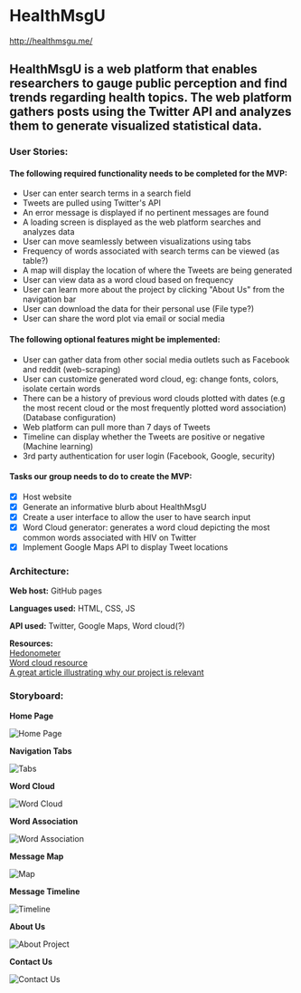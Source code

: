 # HealthMsgU
http://healthmsgu.me/

## HealthMsgU is a web platform that enables researchers to gauge public perception and find trends regarding health topics. The web platform gathers posts using the Twitter API and analyzes them to generate visualized statistical data.

### User Stories:

#### The following required functionality needs to be completed for the MVP:

* User can enter search terms in a search field
* Tweets are pulled using Twitter's API
* An error message is displayed if no pertinent messages are found
* A loading screen is displayed as the web platform searches and analyzes data
* User can move seamlessly between visualizations using tabs
* Frequency of words associated with search terms can be viewed (as table?)
* A map will display the location of where the Tweets are being generated
* User can view data as a word cloud based on frequency
* User can learn more about the project by clicking "About Us" from the navigation bar
* User can download the data for their personal use (File type?)
* User can share the word plot via email or social media

#### The following optional features might be implemented:

* User can gather data from other social media outlets such as Facebook and reddit (web-scraping)
* User can customize generated word cloud, eg: change fonts, colors, isolate certain words
* There can be a history of previous word clouds plotted with dates (e.g the most recent cloud or the most frequently plotted word association) (Database configuration)
* Web platform can pull more than 7 days of Tweets
* Timeline can display whether the Tweets are positive or negative (Machine learning)
* 3rd party authentication for user login (Facebook, Google, security)

#### Tasks our group needs to do to create the MVP:

- [X] Host website
- [X] Generate an informative blurb about HealthMsgU
- [x] Create a user interface to allow the user to have search input
- [x] Word Cloud generator: generates a word cloud depicting the most common words associated with HIV on Twitter
- [x] Implement Google Maps API to display Tweet locations

### Architecture:

**Web host:** GitHub pages

**Languages used:** HTML, CSS, JS

**API used:** Twitter, Google Maps, Word cloud(?)

**Resources:**  
[Hedonometer](http://hedonometer.org/index.html)  
[Word cloud resource](https://github.com/amueller/word_cloud)  
[A great article illustrating why our project is relevant](https://www.nytimes.com/2017/09/21/opinion/sunday/-truvada-gay-hiv-aids.html?_r=0)  


### Storyboard:

**Home Page**

![Home Page](https://github.com/CSC698-TeamPrep/HealthMsgU/blob/master/static/Photo_Storyboard/Homepage.PNG)

**Navigation Tabs**

![Tabs](https://github.com/CSC698-TeamPrep/HealthMsgU/blob/master/static/Photo_Storyboard/Tabs.PNG)

**Word Cloud**

![Word Cloud](https://github.com/CSC698-TeamPrep/HealthMsgU/blob/master/static/Photo_Storyboard/Wordcloud.PNG)

**Word Association**

![Word Association](https://github.com/CSC698-TeamPrep/HealthMsgU/blob/master/static/Photo_Storyboard/wordassociation.PNG)

**Message Map**

![Map](https://github.com/CSC698-TeamPrep/HealthMsgU/blob/master/static/Photo_Storyboard/Map.PNG)

**Message Timeline**

![Timeline](https://github.com/CSC698-TeamPrep/HealthMsgU/blob/master/static/Photo_Storyboard/Timeline.PNG)

**About Us**

![About Project](https://github.com/CSC698-TeamPrep/HealthMsgU/blob/master/static/Photo_Storyboard/AboutProject.PNG)

**Contact Us**

![Contact Us](https://github.com/CSC698-TeamPrep/HealthMsgU/blob/master/static/Photo_Storyboard/Contact_us.PNG)
